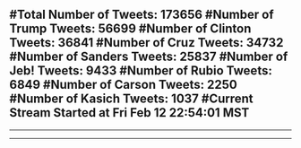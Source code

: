 #Total Number of Tweets: 173656 
#Number of Trump Tweets: 56699
#Number of Clinton Tweets: 36841
#Number of Cruz Tweets: 34732
#Number of Sanders Tweets: 25837
#Number of Jeb! Tweets: 9433
#Number of Rubio Tweets: 6849
#Number of Carson Tweets: 2250
#Number of Kasich Tweets: 1037
#Current Stream Started at Fri Feb 12 22:54:01 MST
---
---
---
